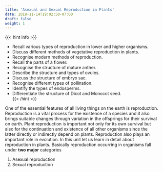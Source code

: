 ```yaml
---
title: 'Asexual and Sexual Reproduction in Plants'
date: 2018-11-14T19:02:50-07:00
draft: false
weight: 1
---
```


{{< hint info >}}



* Recall various types of reproduction in lower and higher organisms.
* Discuss different methods of vegetative reproduction in plants.
* Recognise modern methods of reproduction.
* Recall the parts of a flower. 
* Recognise the structure of mature anther.
* Describe the structure and types of ovules.
* Discuss the structure of embryo sac. 
*  Recognise different types of pollination.
* Identify the types of endosperms.
* Differentiate the structure of Dicot and Monocot seed.  
{{< /hint >}}




One of the essential features of all living things on the earth is reproduction. Reproduction is a vital process for the existence of a species and it also brings suitable changes through variation in the offsprings for their survival on earth. Plant reproduction is important not only for its own survival but also for the continuation and existence of all other organisms since the latter directly or indirectly depend on plants. Reproduction also plays an important role in evolution. In this unit let us learn in detail about reproduction in plants. Basically reproduction occurring in organisms fall under **two major** categories

1. Asexual reproduction
2. Sexual reproduction


